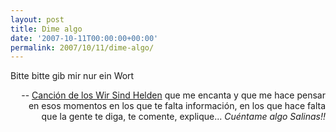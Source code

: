 ```yaml
---
layout: post
title: Dime algo
date: '2007-10-11T00:00:00+00:00'
permalink: 2007/10/11/dime-algo/
---
```

<p class="chorus">Bitte bitte gib mir nur ein Wort</p><p align="right">-- <a href="http://www.lyricsbox.com/wir-sind-helden-lyrics-nur-ein-wort-nnk671b.html">Canción de los Wir Sind Helden</a> que me encanta y que me hace pensar en esos momentos en los que te falta información, en los que hace falta que la gente te diga, te comente, explique... <em>Cuéntame algo Salinas!!</em></p>
